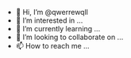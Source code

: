 - 👋 Hi, I’m @qwerrewqll
- 👀 I’m interested in ...
- 🌱 I’m currently learning ...
- 💞️ I’m looking to collaborate on ...
- 📫 How to reach me ...

<!---
qwerrewqll/qwerrewqll is a ✨ special ✨ repository because its `README.md` (this file) appears on your GitHub profile.
You can click the Preview link to take a look at your changes.
--->
